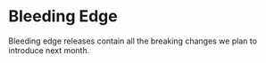 # Bleeding Edge

Bleeding edge releases contain all the breaking changes we plan to introduce
next month.
